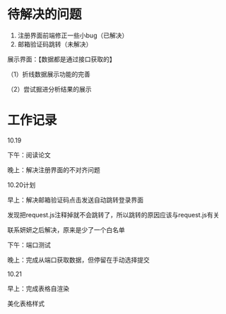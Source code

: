 # 待解决的问题

1. 注册界面前端修正一些小bug（已解决）
2. 邮箱验证码跳转（未解决）



展示界面：【数据都是通过接口获取的】

（1）折线数据展示功能的完善

（2）尝试掘进分析结果的展示



# 工作记录

10.19 

下午：阅读论文

晚上：解决注册界面的不对齐问题



10.20计划

早上：解决邮箱验证码点击发送自动跳转登录界面

发现把request.js注释掉就不会跳转了，所以跳转的原因应该与request.js有关

联系妍妍之后解决，原来是少了一个白名单

下午：端口测试

晚上：完成从端口获取数据，但停留在手动选择提交



10.21

早上：完成表格自渲染

美化表格样式

